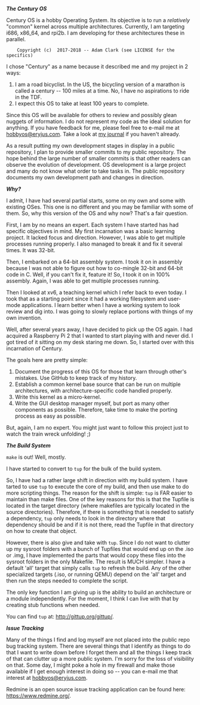 ***The Century OS***

Century OS is a hobby Operating System.  Its objective is to run a *relatively* "common" kernel across multiple architectures.  Currently, I am targeting i686, x86_64, and rpi2b.  I am developing for these architectures these in parallel.

        Copyright (c)  2017-2018 -- Adam Clark (see LICENSE for the specifics)


I chose "Century" as a name because it described me and my project in 2 ways:
1) I am a road bicyclist.  In the US, the bicycling version of a marathon is called a century -- 100 miles at a time.  No, I have no aspirations to ride in the TDF.
2) I expect this OS to take at least 100 years to complete.

Since this OS will be available for others to review and possibly glean nuggets of information.  I do not represent my code as the ideal solution for anything.  If you have feedback for me, please feel free to e-mail me at hobbyos@eryjus.com.  Take a look at [my journal](./JOURNAL.md) if you haven't already.

As a result putting my own development stages in display in a public repository, I plan to provide smaller commits to my public repository.  The hope behind the large number of smaller commits is that other readers can observe the evolution of development.  OS development is a large project and many do not know what order to take tasks in.  The public repository documents my own development path and changes in direction.


***Why?***

I admit, I have had several partial starts, some on my own and some with existing OSes.  This one is no different and you may be familiar with some of them.  So, why this version of the OS and why now?  That's a fair question.

First, I am by no means an expert.  Each system I have started has had specific objectives in mind.  My first incarnation was a basic learning project.  It lacked focus and direction.  However, I was able to get multiple processes running properly.  I also managed to break it and fix it several times.  It was 32-bit.

Then, I embarked on a 64-bit assembly system.  I took it on in assembly because I was not able to figure out how to co-mingle 32-bit and 64-bit code in C.  Well, if you can't fix it, feature it!  So, I took it on in 100% assembly.  Again, I was able to get multiple processes running.

Then I looked at xv6, a teaching kernel which I refer back to even today.  I took that as a starting point since it had a working filesystem and user-mode applications.  I learn better when I have a working system to look review and dig into.  I was going to slowly replace portions with things of my own invention.

Well, after several years away, I have decided to pick up the OS again.  I had acquired a Raspberry Pi 2 that I wanted to start playing with and never did.  I got tired of it sitting on my desk staring me down.  So, I started over with this incarnation of Century.

The goals here are pretty simple:
1. Document the progress of this OS for those that learn through other's mistakes.  Use GitHub to keep track of my history.
2. Establish a common kernel base source that can be run on multiple architectures, with architecture-specific code handled properly.
3. Write this kernel as a micro-kernel.
4. Write the GUI desktop manager myself, but port as many other components as possible.  Therefore, take time to make the porting process as easy as possible.

But, again, I am no expert.  You might just want to follow this project just to watch the train wreck unfolding!  ;)


***The Build System***

`make` is out!  Well, mostly.

I have started to convert to `tup` for the bulk of the build system.

So, I have had a rather large shift in direction with my build system.  I have tarted to use `tup` to execute the core of my build, and then use make to do more scripting things.  The reason for the shift is simple: `tup` is FAR easier to maintain than make files.  One of the key reasons for this is that the Tupfile is located in the target directory (where makefiles are typically located in the source directories).  Therefore, if there is something that is needed to satisfy a dependency, `tup` only needs to look in the directory where that dependency should be and if it is not there, read the Tupfile in that directory on how to create that object.

However, there is also give and take with `tup`.  Since I do not want to clutter up my sysroot folders with a bunch of Tupfiles that would end up on the .iso or .img, I have implemented the parts that would copy these files into the sysroot folders in the only Makefile.  The result is MUCH simpler.  I have a default 'all' target that simply calls `tup` to refresh the build.  Any of the other specialized targets (.iso, or running QEMU) depend on the 'all' target and then run the steps needed to complete the script.

The only key function I am giving up is the ability to build an architecture or a module independently.  For the moment, I think I can live with that by creating stub functions when needed.

You can find `tup` at: http://gittup.org/gittup/.


***Issue Tracking***

Many of the things I find and log myself are not placed into the public repo bug tracking system.  There are several things that I identify as things to do that I want to write down before I forget them and all the things I keep track of that can clutter up a more public system.  I'm sorry for the loss of visibility on that.  Some day, I might poke a hole in my firewall and make those available if I get enough interest in doing so -- you can e-mail me that interest at hobbyos@eryjus.com.

Redmine is an open source issue tracking application can be found here: https://www.redmine.org/.

